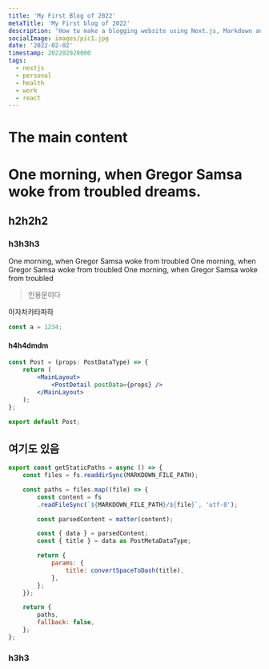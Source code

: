 ```yaml
---
title: 'My First Blog of 2022'
metaTitle: 'My First blog of 2022'
description: 'How to make a blogging website using Next.js, Markdown and style it using TailwindCSS.'
socialImage: images/pic1.jpg
date: '2022-02-02'
timestamp: 202202020000
tags:
  - nextjs
  - personal
  - health
  - work
  - react
---
```


# The main content

# One morning, when Gregor Samsa woke from troubled dreams.

## h2h2h2

### h3h3h3
  
One morning, when Gregor Samsa woke from troubled
One morning, when Gregor Samsa woke from troubled
One morning, when Gregor Samsa woke from troubled


> 인용문이다


아자차카타파하


```javascript
const a = 1234;
```

#### h4h4dmdm

```jsx
const Post = (props: PostDataType) => {
	return (
		<MainLayout>
			<PostDetail postData={props} />
		</MainLayout>
	);
};

export default Post;
```


## 여기도 있음

```javascript
export const getStaticPaths = async () => {
	const files = fs.readdirSync(MARKDOWN_FILE_PATH);

	const paths = files.map((file) => {
		const content = fs
		.readFileSync(`${MARKDOWN_FILE_PATH}/${file}`, 'utf-8');

		const parsedContent = matter(content);

		const { data } = parsedContent;
		const { title } = data as PostMetaDataType;

		return {
			params: {
				title: convertSpaceToDash(title),
			},
		};
	});

	return {
		paths,
		fallback: false,
	};
};
```

### h3h3
